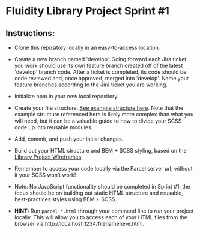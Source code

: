# Fluidity Library Project Sprint #1

## Instructions:

- Clone this repository locally in an easy-to-access location.

- Create a new branch named 'develop'. Going forward each Jira ticket you work should use its own feature branch created off of the latest 'develop' branch code. After a ticket is completed, its code should be code reviewed and, once approved, merged into 'develop'. Name your feature branches according to the Jira ticket you are working.

- Initialize npm in your new local repository.

- Create your file structure. [See example structure here](https://docs.google.com/document/d/11NtcCcDG2fkXCbgA2YRrK77mt9W42mSo2Tq8AahwtUk/edit). Note that the example structure referenced here is likely more complex than what you will need, but it can be a valuable guide to how to divide your SCSS code up into reusable modules.

- Add, commit, and push your initial changes.

- Build out your HTML structure and BEM + SCSS styling, based on the [Library Project Wireframes](https://drive.google.com/drive/folders/1z8iGpt6CXeVkP9Ii7sbFsvrQQXSX8mDv). 

- Remember to access your code locally via the Parcel server url; without it your SCSS won’t work!

- Note: No JavaScript functionality should be completed in Sprint #1; the focus should be on building out static HTML structure and reusable, best-practices styles using BEM + SCSS.

- **HINT:** Run `parcel *.html` through your command line to run your project locally. This will allow you to access each of your HTML files from the browser via http://localhost:1234/filenamehere.html.
